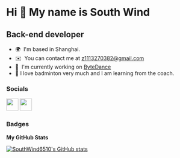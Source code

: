 Hi 👋 My name is South Wind
===========================

Back-end developer
------------------

* 🌍  I'm based in Shanghai.
* ✉️  You can contact me at [z1113270382@gmail.com](mailto:z1113270382@gmail.com)
* 🚀  I'm currently working on [ByteDance](http://www.bytedance.com/zh/)
* 🏸  I love badminton very much and I am learning from the coach.


### Socials

<p align="left"> <a href="https://www.github.com/SouthWind6510" target="_blank" rel="noreferrer"><img src="https://raw.githubusercontent.com/danielcranney/readme-generator/main/public/icons/socials/github.svg" width="32" height="32" /></a> <a href="https://www.twitter.com/SouthWind6510" target="_blank" rel="noreferrer"><img src="https://raw.githubusercontent.com/danielcranney/readme-generator/main/public/icons/socials/twitter.svg" width="32" height="32" /></a></p>

### Badges

<b>My GitHub Stats</b>

<a href="http://www.github.com/SouthWind6510"><img src="https://github-readme-stats.vercel.app/api?username=SouthWind6510&show_icons=true&hide=&count_private=true&title_color=0891b2&text_color=ffffff&icon_color=6366f1&bg_color=000000&hide_border=true&show_icons=true" alt="SouthWind6510's GitHub stats" /></a>
